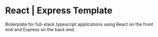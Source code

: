 # React | Express Template

Boilerplate for full-stack typescript applications using React on the front end and Express on the back end.
